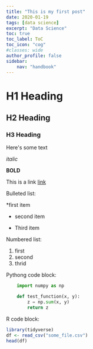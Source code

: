 ```yaml
---
title: "This is my first post"
date: 2020-01-19
tags: [data science]
excerpt: "Data Science"
toc: true
toc_label: ToC
toc_icon: "cog"
#classes: wide
author_profile: false
sidebar:
    nav: "handbook"
---
```


# H1 Heading

## H2 Heading 

### H3 Heading

Here's some text

*italic*

**BOLD**

This is a link [link](https://google.com)

Bulleted list:

*first item
+ second item
- Third item

Numbered list:
1. first
2. second
3. thrid


Pythong code block:

```python
    import numpy as np

    def test_function(x, y):
        z = np.sum(x, y)
        return z
```

R code block:

```r
library(tidyverse)
df <- read_csv("some_file.csv")
head(df)
```
